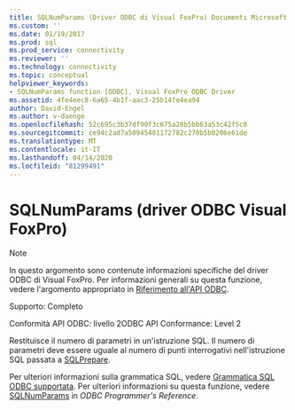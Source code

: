 ```yaml
---
title: SQLNumParams (Driver ODBC di Visual FoxPro) Documenti Microsoft
ms.custom: ''
ms.date: 01/19/2017
ms.prod: sql
ms.prod_service: connectivity
ms.reviewer: ''
ms.technology: connectivity
ms.topic: conceptual
helpviewer_keywords:
- SQLNumParams function [ODBC], Visual FoxPro ODBC Driver
ms.assetid: 4fe4eec8-6a65-4b1f-aac3-25b14fe4ea94
author: David-Engel
ms.author: v-daenge
ms.openlocfilehash: 52c695c3b37df90f3c675a28b5bb63a53c42f5c0
ms.sourcegitcommit: ce94c2ad7a50945481172782c270b5b0206e61de
ms.translationtype: MT
ms.contentlocale: it-IT
ms.lasthandoff: 04/14/2020
ms.locfileid: "81299491"
---
```

# <a name="sqlnumparams-visual-foxpro-odbc-driver"></a>SQLNumParams (driver ODBC Visual FoxPro)
> [!NOTE]  
>  In questo argomento sono contenute informazioni specifiche del driver ODBC di Visual FoxPro. Per informazioni generali su questa funzione, vedere l'argomento appropriato in [Riferimento all'API ODBC](../../odbc/reference/syntax/odbc-api-reference.md).  
  
 Supporto: Completo  
  
 Conformità API ODBC: livello 2ODBC API Conformance: Level 2  
  
 Restituisce il numero di parametri in un'istruzione SQL. Il numero di parametri deve essere uguale al numero di punti interrogativi nell'istruzione SQL passata a [SQLPrepare](../../odbc/microsoft/sqlprepare-visual-foxpro-odbc-driver.md).  
  
 Per ulteriori informazioni sulla grammatica SQL, vedere [Grammatica SQL ODBC supportata](../../odbc/microsoft/supported-odbc-sql-grammar-visual-foxpro-odbc-driver.md). Per ulteriori informazioni su questa funzione, vedere [SQLNumParams](../../odbc/reference/syntax/sqlnumparams-function.md) in *ODBC Programmer's Reference*.
